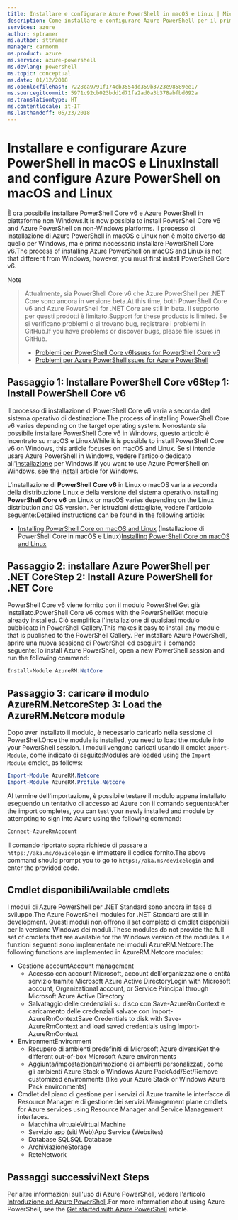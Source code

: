 ```yaml
---
title: Installare e configurare Azure PowerShell in macOS e Linux | Microsoft Docs
description: Come installare e configurare Azure PowerShell per il primo uso in macOS e Linux.
services: azure
author: sptramer
ms.author: sttramer
manager: carmonm
ms.product: azure
ms.service: azure-powershell
ms.devlang: powershell
ms.topic: conceptual
ms.date: 01/12/2018
ms.openlocfilehash: 7228ca9791f174cb3554dd359b3723e98589ee17
ms.sourcegitcommit: 5971c92cb023bdd1d71fa2ad0a3b378abfbd092a
ms.translationtype: HT
ms.contentlocale: it-IT
ms.lasthandoff: 05/23/2018
---
```

# <a name="install-and-configure-azure-powershell-on-macos-and-linux"></a><span data-ttu-id="00007-103">Installare e configurare Azure PowerShell in macOS e Linux</span><span class="sxs-lookup"><span data-stu-id="00007-103">Install and configure Azure PowerShell on macOS and Linux</span></span>

<span data-ttu-id="00007-104">È ora possibile installare PowerShell Core v6 e Azure PowerShell in piattaforme non Windows.</span><span class="sxs-lookup"><span data-stu-id="00007-104">It is now possible to install PowerShell Core v6 and Azure PowerShell on non-Windows platforms.</span></span>
<span data-ttu-id="00007-105">Il processo di installazione di Azure PowerShell in macOS e Linux non è molto diverso da quello per Windows, ma è prima necessario installare PowerShell Core v6.</span><span class="sxs-lookup"><span data-stu-id="00007-105">The process of installing Azure PowerShell on macOS and Linux is not that different from Windows, however, you must first install PowerShell Core v6.</span></span>

> [!NOTE]

> <span data-ttu-id="00007-106">Attualmente, sia PowerShell Core v6 che Azure PowerShell per .NET Core sono ancora in versione beta.</span><span class="sxs-lookup"><span data-stu-id="00007-106">At this time, both PowerShell Core v6 and Azure PowerShell for .NET Core are still in beta.</span></span>
> <span data-ttu-id="00007-107">Il supporto per questi prodotti è limitato.</span><span class="sxs-lookup"><span data-stu-id="00007-107">Support for these products is limited.</span></span> <span data-ttu-id="00007-108">Se si verificano problemi o si trovano bug, registrare i problemi in GitHub.</span><span class="sxs-lookup"><span data-stu-id="00007-108">If you have problems or discover bugs, please file Issues in GitHub.</span></span>
>
> * [<span data-ttu-id="00007-109">Problemi per PowerShell Core v6</span><span class="sxs-lookup"><span data-stu-id="00007-109">Issues for PowerShell Core v6</span></span>](https://github.com/PowerShell/PowerShell/issues)
> * [<span data-ttu-id="00007-110">Problemi per Azure PowerShell</span><span class="sxs-lookup"><span data-stu-id="00007-110">Issues for Azure PowerShell</span></span>](https://github.com/azure/azure-docs-powershell/issues)

## <a name="step-1-install-powershell-core-v6"></a><span data-ttu-id="00007-111">Passaggio 1: Installare PowerShell Core v6</span><span class="sxs-lookup"><span data-stu-id="00007-111">Step 1: Install PowerShell Core v6</span></span>

<span data-ttu-id="00007-112">Il processo di installazione di PowerShell Core v6 varia a seconda del sistema operativo di destinazione.</span><span class="sxs-lookup"><span data-stu-id="00007-112">The process of installing PowerShell Core v6 varies depending on the target operating system.</span></span>
<span data-ttu-id="00007-113">Nonostante sia possibile installare PowerShell Core v6 in Windows, questo articolo è incentrato su macOS e Linux.</span><span class="sxs-lookup"><span data-stu-id="00007-113">While it is possible to install PowerShell Core v6 on Windows, this article focuses on macOS and Linux.</span></span> <span data-ttu-id="00007-114">Se si intende usare Azure PowerShell in Windows, vedere l'articolo dedicato all'[installazione](./install-azurerm-ps.md) per Windows.</span><span class="sxs-lookup"><span data-stu-id="00007-114">If you want to use Azure PowerShell on Windows, see the [install](./install-azurerm-ps.md) article for Windows.</span></span>

<span data-ttu-id="00007-115">L'installazione di **PowerShell Core v6** in Linux o macOS varia a seconda della distribuzione Linux e della versione del sistema operativo.</span><span class="sxs-lookup"><span data-stu-id="00007-115">Installing **PowerShell Core v6** on Linux or macOS varies depending on the Linux distribution and OS version.</span></span>
<span data-ttu-id="00007-116">Per istruzioni dettagliate, vedere l'articolo seguente:</span><span class="sxs-lookup"><span data-stu-id="00007-116">Detailed instructions can be found in the following article:</span></span>

- <span data-ttu-id="00007-117">[Installing PowerShell Core on macOS and Linux](/powershell/scripting/setup/installing-powershell-core-on-macos-and-linux) (Installazione di PowerShell Core in macOS e Linux)</span><span class="sxs-lookup"><span data-stu-id="00007-117">[Installing PowerShell Core on macOS and Linux](/powershell/scripting/setup/installing-powershell-core-on-macos-and-linux)</span></span>

## <a name="step-2-install-azure-powershell-for-net-core"></a><span data-ttu-id="00007-118">Passaggio 2: installare Azure PowerShell per .NET Core</span><span class="sxs-lookup"><span data-stu-id="00007-118">Step 2: Install Azure PowerShell for .NET Core</span></span>

<span data-ttu-id="00007-119">PowerShell Core v6 viene fornito con il modulo PowerShellGet già installato.</span><span class="sxs-lookup"><span data-stu-id="00007-119">PowerShell Core v6 comes with the PowerShellGet module already installed.</span></span> <span data-ttu-id="00007-120">Ciò semplifica l'installazione di qualsiasi modulo pubblicato in PowerShell Gallery.</span><span class="sxs-lookup"><span data-stu-id="00007-120">This makes it easy to install any module that is published to the PowerShell Gallery.</span></span> <span data-ttu-id="00007-121">Per installare Azure PowerShell, aprire una nuova sessione di PowerShell ed eseguire il comando seguente:</span><span class="sxs-lookup"><span data-stu-id="00007-121">To install Azure PowerShell, open a new PowerShell session and run the following command:</span></span>

```powershell
Install-Module AzureRM.NetCore
```

## <a name="step-3-load-the-azurermnetcore-module"></a><span data-ttu-id="00007-122">Passaggio 3: caricare il modulo AzureRM.Netcore</span><span class="sxs-lookup"><span data-stu-id="00007-122">Step 3: Load the AzureRM.Netcore module</span></span>

<span data-ttu-id="00007-123">Dopo aver installato il modulo, è necessario caricarlo nella sessione di PowerShell.</span><span class="sxs-lookup"><span data-stu-id="00007-123">Once the module is installed, you need to load the module into your PowerShell session.</span></span> <span data-ttu-id="00007-124">I moduli vengono caricati usando il cmdlet `Import-Module`, come indicato di seguito:</span><span class="sxs-lookup"><span data-stu-id="00007-124">Modules are loaded using the `Import-Module` cmdlet, as follows:</span></span>

```powershell
Import-Module AzureRM.Netcore
Import-Module AzureRM.Profile.Netcore
```

<span data-ttu-id="00007-125">Al termine dell'importazione, è possibile testare il modulo appena installato eseguendo un tentativo di accesso ad Azure con il comando seguente:</span><span class="sxs-lookup"><span data-stu-id="00007-125">After the import completes, you can test your newly installed and module by attempting to sign into Azure using the following command:</span></span>

```powershell
Connect-AzureRmAccount
```

<span data-ttu-id="00007-126">Il comando riportato sopra richiede di passare a `https://aka.ms/devicelogin` e immettere il codice fornito.</span><span class="sxs-lookup"><span data-stu-id="00007-126">The above command should prompt you to go to `https://aka.ms/devicelogin` and enter the provided code.</span></span>

## <a name="available-cmdlets"></a><span data-ttu-id="00007-127">Cmdlet disponibili</span><span class="sxs-lookup"><span data-stu-id="00007-127">Available cmdlets</span></span>

<span data-ttu-id="00007-128">I moduli di Azure PowerShell per .NET Standard sono ancora in fase di sviluppo.</span><span class="sxs-lookup"><span data-stu-id="00007-128">The Azure PowerShell modules for .NET Standard are still in development.</span></span> <span data-ttu-id="00007-129">Questi moduli non offrono il set completo di cmdlet disponibili per la versione Windows dei moduli.</span><span class="sxs-lookup"><span data-stu-id="00007-129">These modules do not provide the full set of cmdlets that are available for the Windows version of the modules.</span></span> <span data-ttu-id="00007-130">Le funzioni seguenti sono implementate nei moduli AzureRM.Netcore:</span><span class="sxs-lookup"><span data-stu-id="00007-130">The following functions are implemented in AzureRM.Netcore modules:</span></span>

* <span data-ttu-id="00007-131">Gestione account</span><span class="sxs-lookup"><span data-stu-id="00007-131">Account management</span></span>
  - <span data-ttu-id="00007-132">Accesso con account Microsoft, account dell'organizzazione o entità servizio tramite Microsoft Azure Active Directory</span><span class="sxs-lookup"><span data-stu-id="00007-132">Login with Microsoft account, Organizational account, or Service Principal through Microsoft Azure Active Directory</span></span>
  - <span data-ttu-id="00007-133">Salvataggio delle credenziali su disco con Save-AzureRmContext e caricamento delle credenziali salvate con Import-AzureRmContext</span><span class="sxs-lookup"><span data-stu-id="00007-133">Save Credentials to disk with Save-AzureRmContext and load saved credentials using Import-AzureRmContext</span></span>
* <span data-ttu-id="00007-134">Environment</span><span class="sxs-lookup"><span data-stu-id="00007-134">Environment</span></span>
  - <span data-ttu-id="00007-135">Recupero di ambienti predefiniti di Microsoft Azure diversi</span><span class="sxs-lookup"><span data-stu-id="00007-135">Get the different out-of-box Microsoft Azure environments</span></span>
  - <span data-ttu-id="00007-136">Aggiunta/impostazione/rimozione di ambienti personalizzati, come gli ambienti Azure Stack o Windows Azure Pack</span><span class="sxs-lookup"><span data-stu-id="00007-136">Add/Set/Remove customized environments (like your Azure Stack or Windows Azure Pack environments)</span></span>
* <span data-ttu-id="00007-137">Cmdlet del piano di gestione per i servizi di Azure tramite le interfacce di Resource Manager e di gestione dei servizi.</span><span class="sxs-lookup"><span data-stu-id="00007-137">Management plane cmdlets for Azure services using Resource Manager and Service Management interfaces.</span></span>
  - <span data-ttu-id="00007-138">Macchina virtuale</span><span class="sxs-lookup"><span data-stu-id="00007-138">Virtual Machine</span></span>
  - <span data-ttu-id="00007-139">Servizio app (siti Web)</span><span class="sxs-lookup"><span data-stu-id="00007-139">App Service (Websites)</span></span>
  - <span data-ttu-id="00007-140">Database SQL</span><span class="sxs-lookup"><span data-stu-id="00007-140">SQL Database</span></span>
  - <span data-ttu-id="00007-141">Archiviazione</span><span class="sxs-lookup"><span data-stu-id="00007-141">Storage</span></span>
  - <span data-ttu-id="00007-142">Rete</span><span class="sxs-lookup"><span data-stu-id="00007-142">Network</span></span>

## <a name="next-steps"></a><span data-ttu-id="00007-143">Passaggi successivi</span><span class="sxs-lookup"><span data-stu-id="00007-143">Next Steps</span></span>

<span data-ttu-id="00007-144">Per altre informazioni sull'uso di Azure PowerShell, vedere l'articolo [Introduzione ad Azure PowerShell](get-started-azureps.md).</span><span class="sxs-lookup"><span data-stu-id="00007-144">For more information about using Azure PowerShell, see the [Get started with Azure PowerShell](get-started-azureps.md) article.</span></span>

